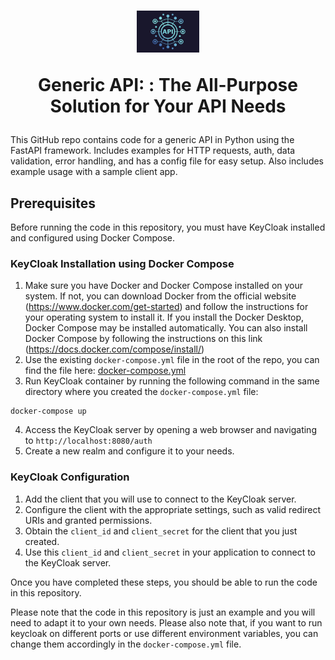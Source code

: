 # <div align="center"><img src="docs/img/api-logo.jpg" alt="API Logo" style="width: 20%;"> <p align="center"> Generic API: : The All-Purpose Solution for Your API Needs </p></div>

This GitHub repo contains code for a generic API in Python using the FastAPI framework. Includes examples for HTTP requests, auth, data validation, error handling, and has a config file for easy setup. Also includes example usage with a sample client app.

## Prerequisites
Before running the code in this repository, you must have KeyCloak installed and configured using Docker Compose.

### KeyCloak Installation using Docker Compose
1. Make sure you have Docker and Docker Compose installed on your system. If not, you can download Docker from the official website (https://www.docker.com/get-started) and follow the instructions for your operating system to install it. If you install the Docker Desktop, Docker Compose may be installed automatically. You can also install Docker Compose by following the instructions on this link (https://docs.docker.com/compose/install/)
2. Use the existing ```docker-compose.yml``` file in the root of the repo, you can find the file here: [docker-compose.yml](docker-compose.yaml)
3. Run KeyCloak container by running the following command in the same directory where you created the `docker-compose.yml` file:


```
docker-compose up
```

4. Access the KeyCloak server by opening a web browser and navigating to `http://localhost:8080/auth`
5. Create a new realm and configure it to your needs.

### KeyCloak Configuration
1. Add the client that you will use to connect to the KeyCloak server.
2. Configure the client with the appropriate settings, such as valid redirect URIs and granted permissions.
3. Obtain the `client_id` and `client_secret` for the client that you just created.
4. Use this `client_id` and `client_secret` in your application to connect to the KeyCloak server.

Once you have completed these steps, you should be able to run the code in this repository. 

Please note that the code in this repository is just an example and you will need to adapt it to your own needs.
Please also note that, if you want to run keycloak on different ports or use different environment variables, you can change them accordingly in the `docker-compose.yml` file.
